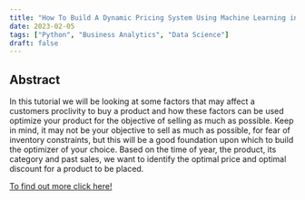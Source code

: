 ```yaml
---
title: "How To Build A Dynamic Pricing System Using Machine Learning in Python"
date: 2023-02-05
tags: ["Python", "Business Analytics", "Data Science"]
draft: false
---
```


## Abstract

In this tutorial we will be looking at some factors that may affect a customers proclivity to buy a product and how these factors can be used optimize your product for the objective of selling as much as possible. Keep in mind, it may not be your objective to sell as much as possible, for fear of inventory constraints, but this will be a good foundation upon which to build the optimizer of your choice. Based on the time of year, the product, its category and past sales, we want to identify the optimal price and optimal discount for a product to be placed.

[To find out more click here!](https://blog.devgenius.io/how-to-build-a-dynamic-pricing-system-using-machine-learning-in-python-ad6d4e4292f8?source=friends_link&sk=85f16cbcea443c7418457b2e5fc5f2e1)